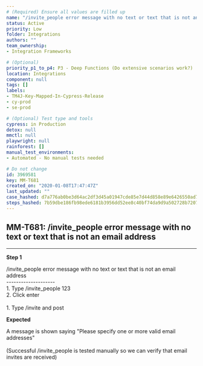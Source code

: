```yaml
---
# (Required) Ensure all values are filled up
name: "/invite_people error message with no text or text that is not an email address"
status: Active
priority: Low
folder: Integrations
authors: ""
team_ownership: 
- Integration Frameworks

# (Optional)
priority_p1_to_p4: P3 - Deep Functions (Do extensive scenarios work?)
location: Integrations
component: null
tags: []
labels: 
- TM4J-Key-Mapped-In-Cypress-Release
- cy-prod
- se-prod

# (Optional) Test type and tools
cypress: in Production
detox: null
mmctl: null
playwright: null
rainforest: []
manual_test_environments: 
- Automated - No manual tests needed

# Do not change
id: 3969581
key: MM-T681
created_on: "2020-01-08T17:47:47Z"
last_updated: ""
case_hashed: d7a776ab0be3d64ac2df3d45a01947cde85e7d44d858e89e6426550ad7b12581e95d45f66636df2089677757bb4b5ae2
steps_hashed: 7b59dbe186fb98ede6181b3956dd52ee8c40bf74da9d9a502728b7207787e99af8378977eb3ad44a7d2dd1d72b2173e1
---
```


<!-- (Auto-generated) Based on frontmatter's "key" and "name" -->

## MM-T681: /invite_people error message with no text or text that is not an email address

---

**Step 1**

/invite\_people error message with no text or text that is not an email address\
\--------------------\
1\. Type /invite\_people 123\
2\. Click enter\
\
1\. Type /invite and post

**Expected**

A message is shown saying "Please specify one or more valid email addresses"\
\
(Successful /invite\_people is tested manually so we can verify that email invites are received)

